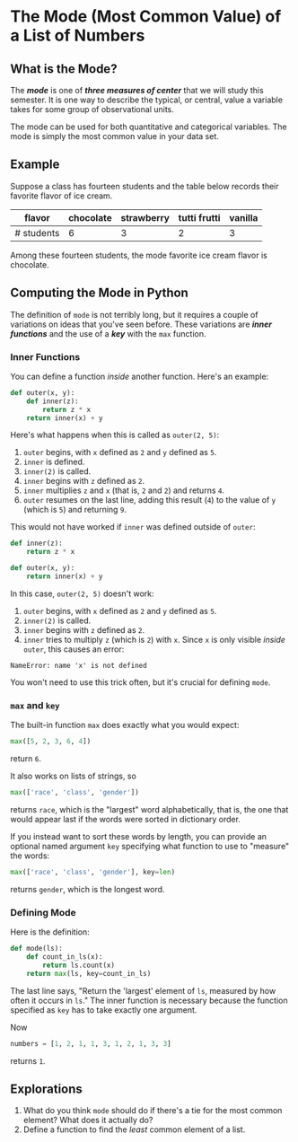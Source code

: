 # The Mode (Most Common Value) of a List of Numbers

## What is the Mode?

The ***mode*** is one of ***three measures of center*** that we will study this semester. It is one way to describe the typical, or central, value a variable takes for some group of observational units. 

The mode can be used for both quantitative and categorical variables. The mode is simply the most common value in your data set.

## Example

Suppose a class has fourteen students and the table below records their favorite flavor of ice cream. 

| flavor  | chocolate       | strawberry  | tutti frutti       | vanilla |
|----------|--------------|----------|--------------|--------------|
| # students   | 6      | 3    | 2   | 3 |

Among these fourteen students, the mode favorite ice cream flavor is chocolate. 

## Computing the Mode in Python

The definition of `mode` is not terribly long, but it requires a couple of variations on ideas that you've seen
before.  These variations are ***inner functions*** and the use of a ***key*** with the `max` function.

### Inner Functions

You can define a function *inside* another function. Here's an example:

<!--outer.py-->
```python
def outer(x, y):
    def inner(z):
        return z * x
    return inner(x) + y
```

Here's what happens when this is called as `outer(2, 5)`:

1. `outer` begins, with `x` defined as `2` and `y` defined as `5`.
1. `inner` is defined.
1. `inner(2)` is called.
1. `inner` begins with `z` defined as `2`.
1. `inner` multiplies `z` and `x` (that is, `2` and `2`) and returns `4`.
1. `outer` resumes on the last line, adding this result (`4`) to the value of `y` (which is `5`) and returning `9`.

This would not have worked if `inner` was defined outside of `outer`:

<!--failed_inner.py-->
```python
def inner(z):
    return z * x

def outer(x, y):
    return inner(x) + y
```

In this case, `outer(2, 5)` doesn't work:

1. `outer` begins, with `x` defined as `2` and `y` defined as `5`.
1. `inner(2)` is called.
1. `inner` begins with `z` defined as `2`.
1. `inner` tries to multiply `z` (which is `2`) with `x`. Since `x` is only visible *inside* `outer`, this causes an
error:

```
NameError: name 'x' is not defined
```

You won't need to use this trick often, but it's crucial for defining `mode`.

### `max` and `key`

The built-in function `max` does exactly what you would expect:

```python
max([5, 2, 3, 6, 4])
```

return `6`.

It also works on lists of strings, so

```python
max(['race', 'class', 'gender'])
```

returns `race`, which is the "largest" word alphabetically, that is, the one that would appear last if the words were
sorted in dictionary order. 

If you instead want to sort these words by length, you can provide an optional named argument `key` specifying what
function to use to "measure" the words:

```python
max(['race', 'class', 'gender'], key=len)
```

returns `gender`, which is the longest word.

### Defining Mode

Here is the definition:

<!--mode.py-->
```python
def mode(ls):
    def count_in_ls(x):
        return ls.count(x)
    return max(ls, key=count_in_ls)
```

The last line says, "Return the 'largest' element of `ls`, measured by how often it occurs in `ls`." The inner function
is necessary because the function specified as `key` has to take exactly one argument.

Now

```python
numbers = [1, 2, 1, 1, 3, 1, 2, 1, 3, 3]
```

returns `1`.

## Explorations
1. What do you think `mode` should do if there's a tie for the most common element? What does it actually do?
1. Define a function to find the *least* common element of a list.
